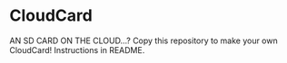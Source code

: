 # CloudCard
AN SD CARD ON THE CLOUD...? Copy this repository to make your own CloudCard! Instructions in README.
